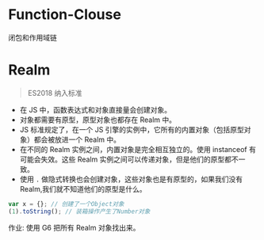 # Function-Clouse

闭包和作用域链

# Realm

> ES2018 纳入标准

- 在 JS 中，函数表达式和对象直接量会创建对象。
- 对象都需要有原型，原型对象也都存在 Realm 中。
- JS 标准规定了，在一个 JS 引擎的实例中，它所有的内置对象（包括原型对象）都会被放进一个 Realm 中。
- 在不同的 Realm 实例之间，内置对象是完全相互独立的。使用 instanceof 有可能会失效。这些 Realm 实例之间可以传递对象，但是他们的原型都不一致。
- 使用 `.` 做隐式转换也会创建对象，这些对象也是有原型的，如果我们没有 Realm,我们就不知道他们的原型是什么。

```js
var x = {}; // 创建了一个Object对象
(1).toString(); // 装箱操作产生了Number对象
```

作业: 使用 G6 把所有 Realm 对象找出来。
